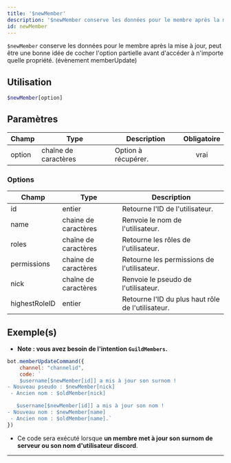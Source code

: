 ```yaml
---
title: '$newMember'
description: '$newMember conserve les données pour le membre après la mise à jour, peut être une bonne idée de cocher l''option partielle avant d''accéder à n''importe quelle propriété. (évènement memberUpdate)'
id: newMember
---
```


`$newMember` conserve les données pour le membre après la mise à jour, peut être une bonne idée de cocher l'option partielle avant d'accéder à n'importe quelle propriété. (évènement memberUpdate)

## Utilisation

```php
$newMember[option]
```

## Paramètres

| Champ  | Type                 | Description         | Obligatoire |
| ------ | -------------------- | ------------------- |:-----------:|
| option | chaîne de caractères | Option à récupérer. |    vrai     |

### Options

| Champ         | Type                 | Description                                       |
| ------------- | -------------------- | ------------------------------------------------- |
| id            | entier               | Retourne l'ID de l'utilisateur.                   |
| name          | chaine de caractères | Renvoie le nom de l'utilisateur.                  |
| roles         | chaîne de caractères | Retourne les rôles de l'utilisateur.              |
| permissions   | chaine de caractères | Retourne les permissions de l'utilisateur.        |
| nick          | chaîne de caractères | Renvoie le pseudo de l'utilisateur.               |
| highestRoleID | entier               | Retourne l'ID du plus haut rôle de l'utilisateur. |

## Exemple(s)
- **Note : vous avez besoin de l'intention `GuildMembers`.**

```js
bot.memberUpdateCommand({
    channel: "channelid",
    code: `
    $username[$newMember[id]] a mis à jour son surnom !
- Nouveau pseudo : $newMember[nick]
 - Ancien nom : $oldMember[nick]

   $username[$newMember[id]] a mis à jour son nom !
- Nouveau nom : $newMember[name]
 - Ancien nom : $oldMember[name].`
})
```
- Ce code sera exécuté lorsque __un membre met à jour son surnom de serveur ou son nom d'utilisateur discord__.

---